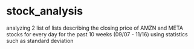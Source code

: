 # stock_analysis
analyzing 2 list of lists describing the closing price of AMZN and META stocks for every day for the past 10 weeks (09/07 - 11/16)
using statistics such as standard deviation